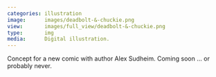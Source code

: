 ```yaml
---
categories: illustration
image:      images/deadbolt-&-chuckie.png
view:       images/full_view/deadbolt-&-chuckie.png
type:       img
media:      Digital illustration.
---
```

Concept for a new comic with author Alex Sudheim. Coming soon ... or probably
never.
